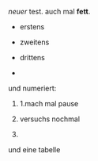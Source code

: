 *neuer* test. auch mal **fett**.

* erstens

* zweitens

* drittens
* 

und numeriert:

1. 1.mach mal pause

1. versuchs nochmal
2. 
und eine tabelle